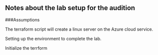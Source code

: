 ## Notes about the lab setup for the audition

###Assumptions


The terraform script will create a linux server on the Azure cloud service. 

Setting up the environment to complete the lab. 

Initialize the terrform 
